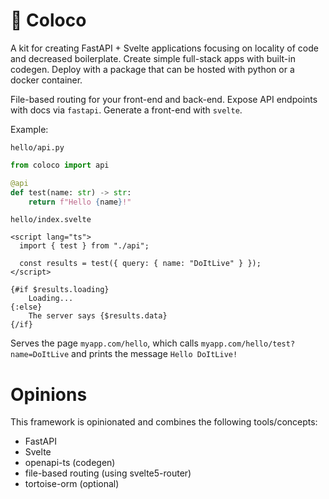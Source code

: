 # 🧃 Coloco

A kit for creating FastAPI + Svelte applications focusing on locality of code and decreased boilerplate.  Create simple full-stack apps with built-in codegen.  Deploy with a package that can be hosted with python or a docker container.

File-based routing for your front-end and back-end.  Expose API endpoints with docs via `fastapi`.  Generate a front-end with `svelte`.

Example:

`hello/api.py`
```python
from coloco import api

@api
def test(name: str) -> str:
    return f"Hello {name}!"

```

`hello/index.svelte`
```svelte
<script lang="ts">
  import { test } from "./api";

  const results = test({ query: { name: "DoItLive" } });
</script>

{#if $results.loading}
    Loading...
{:else}
    The server says {$results.data}
{/if}
```

Serves the page `myapp.com/hello`, which calls `myapp.com/hello/test?name=DoItLive` and prints the message `Hello DoItLive!`

# Opinions

This framework is opinionated and combines the following tools/concepts:
 * FastAPI
 * Svelte
 * openapi-ts (codegen)
 * file-based routing (using svelte5-router)
 * tortoise-orm (optional)
